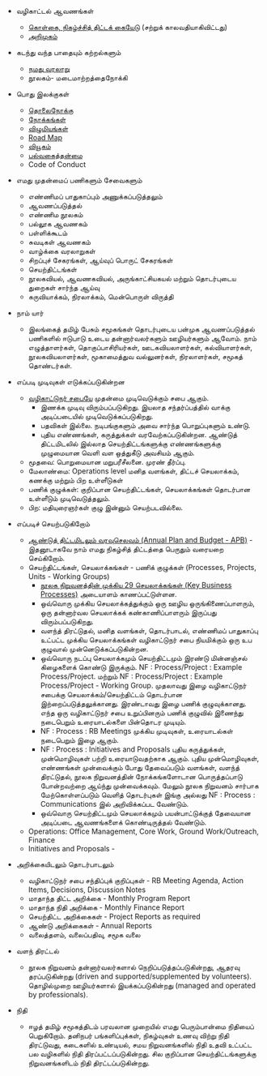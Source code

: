* வழிகாட்டல் ஆவணங்கள்
    * [கொள்கை, நிகழ்ச்சித் திட்டக் கையேடு](http://www.noolahamfoundation.org/documents/introductions/PP_Manual_NF_2015.pdf) (சற்றுக் காலவதியாகிவிட்டது)
    * [அறிமுகம்](http://www.noolahamfoundation.org/documents/introductions/IntrodocNoolaham.pdf)

* கடந்து வந்த பாதையும் கற்றல்களும்
    * [நமது வரலாறு](http://noolahamfoundation.org/web/ta/%E0%AE%B5%E0%AE%B0%E0%AE%B2%E0%AE%BE%E0%AE%B1%E0%AF%81)
    * நூலகம்- மடைமாற்றத்தைநோக்கி

* பொது இலக்குகள்
    * [தொலைநோக்கு](https://github.com/noolahamfoundation/guiding-documents/blob/master/NF%20-%20Mission.md)
    * [நோக்கங்கள்](https://github.com/noolahamfoundation/guiding-documents/blob/master/NF%20-%20Objectives.md)
    * [விழுமியங்கள்](https://github.com/noolahamfoundation/guiding-documents/blob/master/NF%20-%20Values.md)
    * [Road Map](http://noolahamfoundation.org/wiki/index.php?title=Roadmap_2020)
    * [வியூகம்](https://github.com/noolahamfoundation/guiding-documents/blob/master/Noolaham%20Strategy%202012-2014%20Final%20Final%20v1%202011-12-24.docx)
    * [பல்வகைத்தன்மை](https://github.com/noolahamfoundation/guiding-documents/blob/master/NF%20-%20Diversity.md)
    * Code of Conduct

* எமது முதன்மைப் பணிகளும் சேவைகளும்
    * எண்ணிமப் பாதுகாப்பும் அணுக்கப்படுத்தலும்
    * ஆவணப்படுத்தல்
    * எண்ணிம நூலகம்
    * பல்லூக ஆவணகம்
    * பள்ளிக்கூடம்
    * சுவடிகள் ஆவணகம்
    * வாழ்க்கை வரலாறுகள்
    * சிறப்புச் சேகரங்கள், ஆய்வுப் பொருட் சேகரங்கள்
    * செயற்திட்டங்கள்
    * நூலகவியல், ஆவணகவியல், அருங்காட்சியகயல் மற்றும் தொடர்புடைய துறைகள் சார்ந்த ஆய்வு
    * கருவியாக்கம், நிரலாக்கம், மென்பொருள் விருத்தி
    
* நாம் யார்
    * இலங்கைத் தமிழ் பேசும் சமூகங்கள் தொடர்புடைய பன்முக ஆவணப்படுத்தல் பணிகளில் ஈடுபாடு உடைய தன்னார்வலர்களும் ஊழியர்களும் ஆவோம்.  நாம் எழுத்தாளர்கள், தொகுப்பாசிரியர்கள், ஊடகவியலாளர்கள், கல்வியாளர்கள், நூலகவியலாளர்கள், மூகாமைத்துவ வல்லுனர்கள், நிரலாளர்கள், சமூகத் தொண்டர்கள்.  

* எப்படி முடிவுகள் எடுக்கப்படுகின்றன
    * [வழிகாட்டுநர் சபையே](https://docs.google.com/document/d/1UMo05fUzjMJFdnThg4pxX-s0p72rRLxi-ENA74I2YeA/edit?usp=sharing) முதன்மை முடிவெடுக்கும் சபை ஆகும்.  
        * இணக்க முடிவு விரும்பப்படுகிறது.  இயலாத சந்தர்ப்பத்தில் வாக்கு அடிப்படையில் முடிவெடுக்கப்படுகிறது.
        * பதவிகள் இல்லை.  நடிபங்குகளும் அவை சார்ந்த பொறுப்புகளும் உண்டு. 
        * புதிய எண்ணங்கள், கருத்துக்கள் வரவேற்கப்படுகின்றன.  ஆண்டுத் திட்டமிடலில் இல்லாத செயற்திட்டங்களுக்கு எண்ணங்களுக்கு முழுமையான வெளி வள ஒத்துகீடு அவசியம் ஆகும்.
    * மூதவை: பொறுமையான மறுபரீசீலனை.  முரண் தீர்ப்பு.
    * மேலாண்மை: Operations level மனித வளங்கள், திட்டச் செயலாக்கம், கணக்கு மற்றும் பிற உள்ளீடுகள்
    * பணிக் குழுக்கள்: குறிப்பான செயற்திட்டங்கள், செயலாக்கங்கள் தொடர்பான உள்ளீடும் முடிவெடுத்தலும்.
    * பிற: மதியுரைஞர்கள் குழு இன்னும் செயற்படவில்லை.

* எப்படிச் செயற்படுகிறோம்
    * [ஆண்டுத் திட்டமிடலும் வரவுசெலவும் (Annual Plan and Budget - APB)](http://www.noolahamfoundation.org/blog/?p=1134) - இதனூடாகவே நாம் எமது நிகழ்சித் திட்டத்தை பெருதும் வரையறை செய்கிறோம்.  
    * செயற்திட்டங்கள், செயலாக்கங்கள் - பணிக் குழுக்கள் (Processes, Projects, Units - Working Groups)
        * [நூலக நிறுவனத்தின் முக்கிய 29 செயலாக்கங்கள் (Key Business Processes)](https://docs.google.com/spreadsheets/d/1uzD1t51iG7-8qe2zQxCJlWJt4o9WnRIu3v0Ni34zke0/edit?usp=sharing) அடையாளம் காணப்பட்டுள்ளன.  
        * ஒவ்வொரு முக்கிய செயலாக்கத்துக்கும் ஒரு ஊழிய ஒருங்கிணைப்பாளரும், ஒரு தன்னார்வல செயலாக்கக் கண்காணிப்பாளரும் இருப்பது விரும்பப்படுகிறது.
        * வளந்த் திரட்டுதல், மனித வளங்கள், தொடர்பாடல், எண்ணிமப் பாதுகாப்பு உட்பட்ட முக்கிய செயலாக்கங்கள் வழிகாட்டுநர் சபை நியமிக்கும் ஒரு உப குழுவால் முன்னெடுக்கப்படுகின்றன.  
        * ஒவ்வொரு நடப்பு செயலாக்கமும் செயற்திட்டமும் இரண்டு மின்னஞ்சல் கிழைகளைக் கொண்டு இருக்கும்.  NF : Process/Project : Example Process/Project.  மற்றும் NF : Process/Project : Example Process/Project - Working Group.  முதலாவது இழை வழிகாட்டுநர் சபைக்கு செயலாக்கம்/செயற்திட்டம் தொடர்பான இற்றைப்படுத்தலுக்கானது.  இரண்டாவது இழை பணிக் குழுவுக்கானது.  எந்த ஒரு வழிகாட்டுநர் சபை உறுப்பினரும் பணிக் குழுவில் இணைந்து நடைபெறும் உரையாடல்களை பின்தொடர முடியும்.  
         *  NF : Process : RB Meetings முக்கிய முடிவுகள், உரையாடல்கள் நடைபெறும் இழை ஆகும்.
         * NF : Process : Initiatives and Proposals புதிய கருத்துக்கள், முன்மொழிவுகள் பற்றி உரையாடுவதற்காக ஆகும்.  புதிய முன்மொழிவுகள், எண்ணங்கள் முன்வைக்கும் போது தேவைப்படும் வளங்கள், வளந்த் திரட்டுதல், நூலக நிறுவனத்தின் நோக்கங்களோடான பொருத்தப்பாடு போன்றவற்றை ஆய்ந்து முன்வைக்கவும்.  மேலும் நூலக நிறுவனம் சார்பாக மேற்கொள்ளப்படும் வெளித் தொடர்புகள் இங்கு அல்லது NF : Process : Communications இல் அறிவிக்கப்பட வேண்டும்.  
         * ஒவ்வொரு செயற்திட்டமும் செயலாக்கமும் பயன்பாட்டுக்குத் தேவையான அடிப்படை ஆவணங்களைக் கொண்டிருத்தல் வேண்டும்.  
    * Operations: Office Management, Core Work, Ground Work/Outreach, Finance
    * Initiatives and Proposals - 

* அறிக்கையிடலும் தொடர்பாடலும்
    * வழிகாட்டுநர் சபை சந்திப்புக் குறிப்புகள் - RB Meeting Agenda, Action Items, Decisions, Discussion Notes
    * மாதாந்த திட்ட அறிக்கை - Monthly Program Report
    * மாதாந்த நிதி அறிக்கை - Monthly Finance Report
    * செயற்திட்ட அறிக்கைகள் - Project Reports as required
    * ஆண்டு அறிக்கைகள் - Annual Reports
    * வலைத்தளம், வலைப்பதிவு, சமூக வலை

* வளந் திரட்டல்
    * நூலக நிறுவனம் தன்னார்வலர்களால் நெறிப்படுத்தப்படுகின்றது, ஆதரவு தரப்படுகின்றது (driven and supported/supplemented by volunteers).  தொழில்முறை ஊழியர்களால் இயக்கப்படுகின்றது (managed and operated by professionals).
    
* நிதி
    * ஈழத் தமிழ் சமூகத்திடம் பரவலான முறையில் எமது பெரும்பான்மை நிதியைப் பெறுகிறோம்.  தனிநபர் பங்களிப்புக்கள், நிகழ்வுகள் உணவு விற்று நிதி திரட்டுவது, கடைகளில் உண்டியல், சமய நிறுவனங்களில் நிதி உதவி உட்பட்ட பல வழிகளில் நிதி திரப்பட்டப்படுகின்றது.  சில குறிப்பான செயற்திட்டங்களுக்கு நிறுவனங்களிடம் நிதி திரட்டப்படுகின்றது.  
